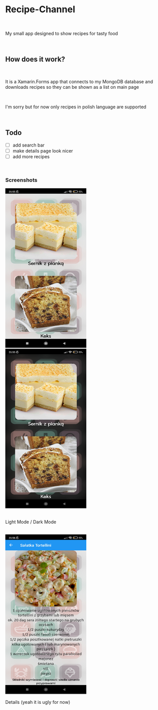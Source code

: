 # Recipe-Channel
<br>
<p>My small app designed to show recipes for tasty food</p>
<br>
<h2>How does it work?</h2>
<br>
<p>It is a Xamarin.Forms app that connects to my MongoDB database and downloads recipes so they can be shown as a list on main page</p>
<br>
<p>I'm sorry but for now only recipes in polish language are supported</p>
<br>
<h2>Todo</h2>

- [ ] add search bar
- [ ] make details page look nicer
- [ ] add more recipes

<br>
<h3>Screenshots</h3>
<div>
<img src="https://raw.githubusercontent.com/theKapcioszek/Recipe-Channel/master/screenshots/1680292650639.jpg" height=500 width=255/><img src="https://raw.githubusercontent.com/theKapcioszek/Recipe-Channel/master/screenshots/1680292650653.jpg" height=500 width=255/>
</div>
<br>
<p>Light Mode / Dark Mode</p>
<br>
<img src="https://raw.githubusercontent.com/theKapcioszek/Recipe-Channel/master/screenshots/1680292650627.jpg" height=500 width=255/>
<br>
<p>Details (yeah it is ugly for now)</p>
